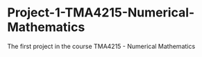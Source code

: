 # Project-1-TMA4215-Numerical-Mathematics
The first project in the course TMA4215 - Numerical Mathematics
